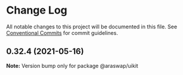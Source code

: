 # Change Log

All notable changes to this project will be documented in this file.
See [Conventional Commits](https://conventionalcommits.org) for commit guidelines.

## 0.32.4 (2021-05-16)

**Note:** Version bump only for package @araswap/uikit
